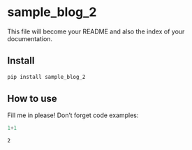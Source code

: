 # sample_blog_2

<!-- WARNING: THIS FILE WAS AUTOGENERATED! DO NOT EDIT! -->

This file will become your README and also the index of your
documentation.

## Install

``` sh
pip install sample_blog_2
```

## How to use

Fill me in please! Don’t forget code examples:

``` python
1+1
```

    2
